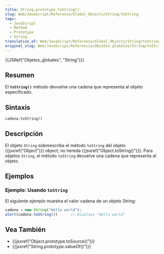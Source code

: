 ```yaml
---
title: String.prototype.toString()
slug: Web/JavaScript/Reference/Global_Objects/String/toString
tags:
  - JavaScript
  - Method
  - Prototype
  - String
translation_of: Web/JavaScript/Reference/Global_Objects/String/toString
original_slug: Web/JavaScript/Referencia/Objetos_globales/String/toString
---
```

{{JSRef("Objetos_globales", "String")}}

## Resumen

El **`toString()`** método devuelve una cadena que representa al objeto especificado.

## Sintaxis

```
cadena.toString()
```

## Descripción

El objeto `String` sobreescribe el método `toString` del objeto {{jsxref("Object")}} object; no hereda {{jsxref("Object.toString()")}}. Para objetos `String`, el método `toString` devuelve una cadena que representa al objeto.

## Ejemplos

### Ejemplo: Usando `toString`

El siguiente ejemplo muestra el valor cadena de un objeto String:

```js
cadena = new String("Hello world");
alert(cadena.toString())      // Displays "Hello world"
```

## Vea También

- {{jsxref("Object.prototype.toSource()")}}
- {{jsxref("String.prototype.valueOf()")}}
